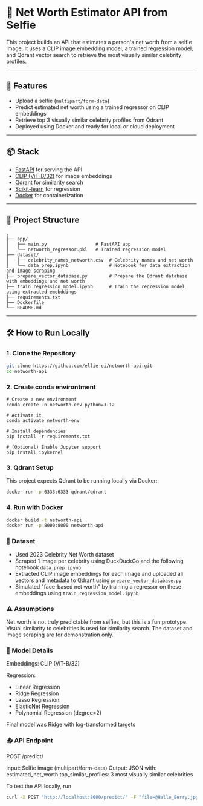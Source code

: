 # 💸 Net Worth Estimator API from Selfie

This project builds an API that estimates a person's net worth from a selfie image. It uses a CLIP image embedding model, a trained regression model, and Qdrant vector search to retrieve the most visually similar celebrity profiles.

---

## 🚀 Features

- Upload a selfie (`multipart/form-data`)
- Predict estimated net worth using a trained regressor on CLIP embeddings
- Retrieve top 3 visually similar celebrity profiles from Qdrant
- Deployed using Docker and ready for local or cloud deployment

---

## 📦 Stack

- [FastAPI](https://fastapi.tiangolo.com/) for serving the API
- [CLIP (ViT-B/32)](https://github.com/openai/CLIP) for image embeddings
- [Qdrant](https://qdrant.tech/) for similarity search
- [Scikit-learn](https://scikit-learn.org/) for regression
- [Docker](https://www.docker.com/) for containerization

---

## 📂 Project Structure

```
.
├── app/
│   ├── main.py                  # FastAPI app
│   └── networth_regressor.pkl   # Trained regression model
├── dataset/
│   ├── celebrity_names_networth.csv  # Celebrity names and net worth
│   └── data_prep.ipynb               # Notebook for data extraction and image scraping
├── prepare_vector_database.py        # Prepare the Qdrant database with embeddings and net worth
├── train_regression_model.ipynb      # Train the regression model using extracted emebddings
├── requirements.txt
├── Dockerfile
└── README.md
```

---

## 🛠️ How to Run Locally

### 1. Clone the Repository

```bash
git clone https://github.com/ellie-ei/networth-api.git
cd networth-api
```

### 2. Create conda environtment

```
# Create a new environment
conda create -n networth-env python=3.12

# Activate it
conda activate networth-env

# Install dependencies
pip install -r requirements.txt

# (Optional) Enable Jupyter support
pip install ipykernel
```

### 3. Qdrant Setup

This project expects Qdrant to be running locally via Docker:

```bash
docker run -p 6333:6333 qdrant/qdrant
```

### 4. Run with Docker

```bash
docker build -t networth-api .
docker run -p 8000:8000 networth-api
```

### 📸 Dataset

- Used 2023 Celebrity Net Worth dataset
- Scraped 1 image per celebrity using DuckDuckGo and the following notebook `data_prep.ipynb`
- Extracted CLIP image embeddings for each image and uploaded all vectors and metadata to Qdrant  using `prepare_vector_database.py`
- Simulated "face-based net worth" by training a regressor on these embeddings using `train_regression_model.ipynb`

### ⚠️ Assumptions

Net worth is not truly predictable from selfies, but this is a fun prototype.
Visual similarity to celebrities is used for similarity search.
The dataset and image scraping are for demonstration only.

### 🧠 Model Details

Embeddings: CLIP (ViT-B/32)

Regression:

- Linear Regression
- Ridge Regression
- Lasso Regression
- ElasticNet Regression
- Polynomial Regression (degree=2)

Final model was Ridge with log-transformed targets

### 📤 API Endpoint

POST /predict/

Input: Selfie image (multipart/form-data)
Output: JSON with:
estimated_net_worth
top_similar_profiles: 3 most visually similar celebrities

To test the API locally, run

```bash
curl -X POST "http://localhost:8000/predict/" -F "file=@Halle_Berry.jpg"
```
